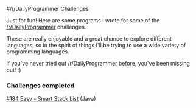 #/r/DailyProgrammer Challenges

Just for fun! Here are some programs I wrote for some of the [/r/DailyProgrammer](http://www.reddit.com/r/dailyprogrammer) challenges.

These are really enjoyable and a great chance to explore different languages, so in the spirit of things I'll be trying to use a wide variety of
programming languages.

If you've never tried out /r/DailyProgrammer before, you've been missing out! :)

### Challenges completed

[#184 Easy - Smart Stack List](http://www.reddit.com/r/dailyprogrammer/comments/2j5929/10132014_challenge_184_easy_smart_stack_list/) (Java)
